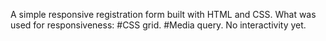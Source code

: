 A simple responsive registration form built with HTML and CSS. 
What was used for responsiveness:
#CSS grid.
#Media query. 
No interactivity yet.